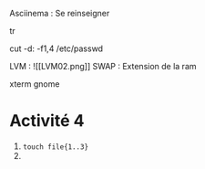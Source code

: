 Asciinema : Se reinseigner

tr

cut -d: -f1,4 /etc/passwd

LVM :
![[LVM02.png]]
SWAP : Extension de la ram

xterm
gnome

# Activité 4

1. ``touch file{1..3}``
2. 